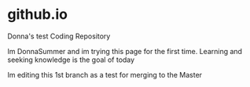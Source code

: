 # github.io
Donna's test Coding Repository

Im DonnaSummer and im trying this page for the first time. Learning and seeking knowledge is the goal of today

Im editing this 1st branch as a test for merging to the Master
